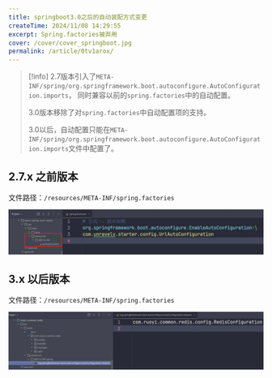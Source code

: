 ```yaml
---
title: springboot3.0之后的自动装配方式变更
createTime: 2024/11/08 14:29:55
excerpt: Spring.factories被弃用
cover: /cover/cover_springboot.jpg
permalink: /article/0tv1arox/
---
```


> [!info]
> 2.7版本引入了`META-INF/spring/org.springframework.boot.autoconfigure.AutoConfiguration.imports`，
> 同时兼容以前的`spring.factories`中的自动配置。
> 
> 3.0版本移除了对`spring.factories`中自动配置项的支持。
> 
> 3.0以后，自动配置只能在`META-INF/spring/org.springframework.boot.autoconfigure.AutoConfiguration.imports`文件中配置了。


## 2.7.x 之前版本
文件路径：`/resources/META-INF/spring.factories`

![spring_factories.jpg](..%2Farticle_pic%2Fspring_factories.jpg)


## 3.x 以后版本
文件路径：`/resources/META-INF/spring.factories`

![AutoConfiguration_imports.jpg](..%2Farticle_pic%2FAutoConfiguration_imports.jpg)
